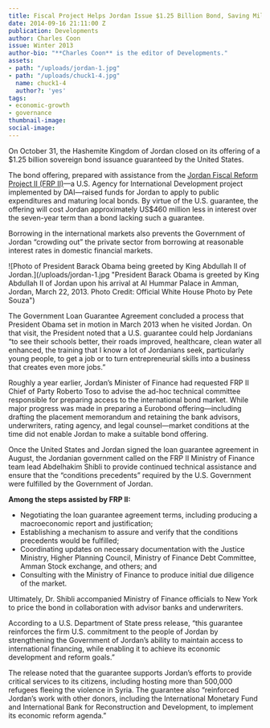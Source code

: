 ```yaml
---
title: Fiscal Project Helps Jordan Issue $1.25 Billion Bond, Saving Millions for Development
date: 2014-09-16 21:11:00 Z
publication: Developments
author: Charles Coon
issue: Winter 2013
author-bio: "**Charles Coon** is the editor of Developments."
assets:
- path: "/uploads/jordan-1.jpg"
- path: "/uploads/chuck1-4.jpg"
  name: chuck1-4
  author?: 'yes'
tags:
- economic-growth
- governance
thumbnail-image:
social-image:
---
```


<p>On October 31, the Hashemite Kingdom of Jordan closed on its offering of a $1.25 billion sovereign bond issuance guaranteed by the United States.</p>



<p>The bond offering, prepared with assistance from the <a href="http://dai.com/our-work/projects/jordan-fiscal-reform-project-ii-and-bridge-activity-frp-ii-frp-bridge">Jordan Fiscal Reform Project II (FRP II)</a>—a U.S. Agency for International Development project implemented by DAI—raised funds for Jordan to apply to public expenditures and maturing local bonds. By virtue of the U.S. guarantee, the offering will cost Jordan approximately US$460 million less in interest over the seven-year term than a bond lacking such a guarantee.</p>
<p>Borrowing in the international markets also prevents the Government of Jordan “crowding out” the private sector from borrowing at reasonable interest rates in domestic financial markets.</p>
![Photo of President Barack Obama being greeted by King Abdullah II of Jordan.](/uploads/jordan-1.jpg "President Barack Obama is greeted by King Abdullah II of Jordan upon his arrival at Al Hummar Palace in Amman, Jordan, March 22, 2013. Photo Credit: Official White House Photo by Pete Souza") 
<p>The Government Loan Guarantee Agreement concluded a process that President Obama set in motion in March 2013 when he visited Jordan. On that visit, the President noted that a U.S. guarantee could help Jordanians “to see their schools better, their roads improved, healthcare, clean water all enhanced, the training that I know a lot of Jordanians seek, particularly young people, to get a job or to turn entrepreneurial skills into a business that creates even more jobs.”</p>
<p>Roughly a year earlier, Jordan’s Minister of Finance had requested FRP II Chief of Party Roberto Toso to advise the ad-hoc technical committee responsible for preparing access to the international bond market. While major progress was made in preparing a Eurobond offering—including drafting the placement memorandum and retaining the bank advisors, underwriters, rating agency, and legal counsel—market conditions at the time did not enable Jordan to make a suitable bond offering.</p>
<p>Once the United States and Jordan signed the loan guarantee agreement in August, the Jordanian government called on the FRP II Ministry of Finance team lead Abdelhakim Shibli to provide continued technical assistance and ensure that the “conditions precedents” required by the U.S. Government were fulfilled by the Government of Jordan.</p>
<p><strong>Among the steps assisted by FRP II:</strong></p>
<ul>
  <li>Negotiating the loan guarantee agreement terms, including producing a macroeconomic report and justification; </li>
  <li>Establishing a mechanism to assure and verify that the conditions precedents would be fulfilled; </li>
  <li>Coordinating updates on necessary documentation with the Justice Ministry, Higher Planning Council, Ministry of Finance Debt Committee, Amman Stock exchange, and others; and </li>
  <li>Consulting with the Ministry of Finance to produce initial due diligence of the market.</li>
</ul>
<p>Ultimately, Dr. Shibli accompanied Ministry of Finance officials to New York to price the bond in collaboration with advisor banks and underwriters.</p>
<p>According to a U.S. Department of State press release, “this guarantee reinforces the firm U.S. commitment to the people of Jordan by strengthening the Government of Jordan’s ability to maintain access to international financing, while enabling it to achieve its economic development and reform goals.”</p>
<p>The release noted that the guarantee supports Jordan’s efforts to provide critical services to its citizens, including hosting more than 500,000 refugees fleeing the violence in Syria. The guarantee also “reinforced Jordan’s work with other donors, including the International Monetary Fund and International Bank for Reconstruction and Development, to implement its economic reform agenda.”</p>
